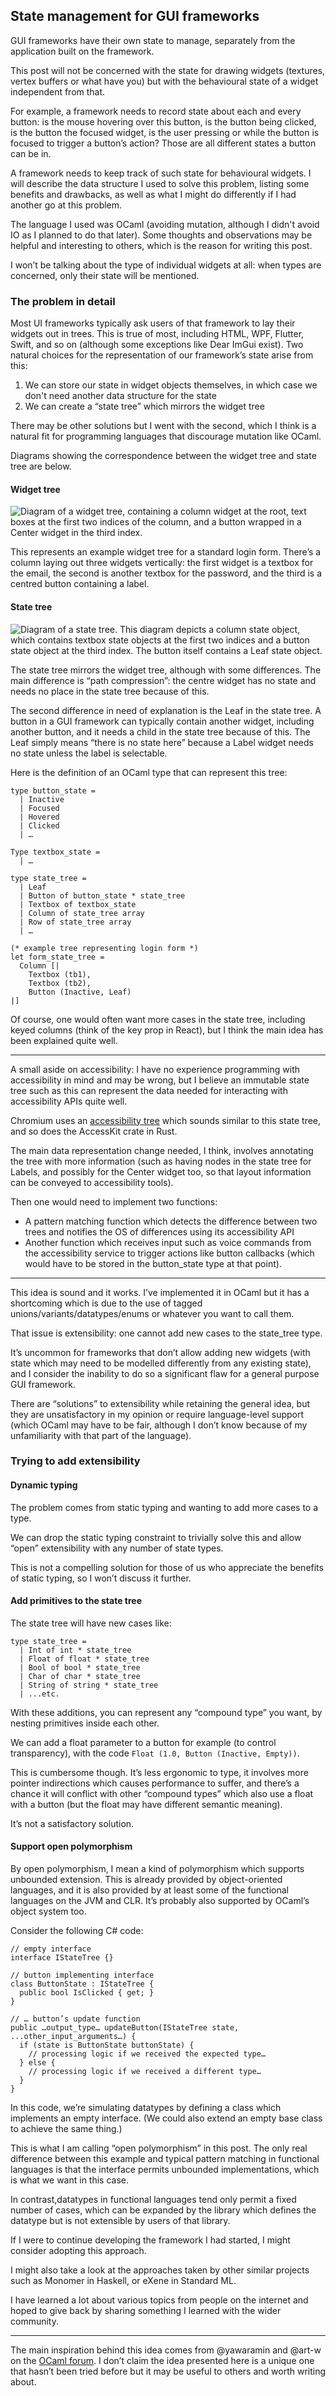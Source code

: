 ## State management for GUI frameworks

GUI frameworks have their own state to manage, separately from the application built on the framework.

This post will not be concerned with the state for drawing widgets (textures, vertex buffers or what have you) but with the behavioural state of a widget independent from that.

For example, a framework needs to record state about each and every button: is the mouse hovering over this button, is the button being clicked, is the button the focused widget, is the user pressing <Space> or <Enter> while the button is focused to trigger a button’s action? Those are all different states a button can be in. 

A framework needs to keep track of such state for behavioural widgets. I will describe the data structure I used to solve this problem, listing some benefits and drawbacks, as well as what I might do differently if I had another go at this problem.

The language I used was OCaml (avoiding mutation, although I didn't avoid IO as I planned to do that later). Some thoughts and observations may be helpful and interesting to others, which is the reason for writing this post.

I won’t be talking about the type of individual widgets at all: when types are concerned, only their state will be mentioned.

### The problem in detail

Most UI frameworks typically ask users of that framework to lay their widgets out in trees. This is true of most, including HTML, WPF, Flutter, Swift, and so on (although some exceptions like Dear ImGui exist). Two natural choices for the representation of our framework’s state arise from this:

1. We can store our state in widget objects themselves, in which case we don't need another data structure for the state
2. We can create a “state tree” which mirrors the widget tree

There may be other solutions but I went with the second, which I think is a natural fit for programming languages that discourage mutation like OCaml. 

Diagrams showing the correspondence between the widget tree and state tree are below.

#### Widget tree

![Diagram of a widget tree, containing a column widget at the root, text boxes at the first two indices of the column, and a button wrapped in a Center widget in the third index.](https://github.com/hummy123/hummy123.github.io/blob/main/docs/assets/widget%20tree.png?raw=true)

This represents an example widget tree for a standard login form. There’s a column laying out three widgets vertically: the first widget is a textbox for the email, the second is another textbox for the password, and the third is a centred button containing a label.

#### State tree

![Diagram of a state tree. This diagram depicts a column state object, which contains textbox state objects at the first two indices and a button state object at the third index. The button itself contains a Leaf state object.](https://github.com/hummy123/hummy123.github.io/blob/main/docs/assets/state%20tree.png?raw=true)

The state tree mirrors the widget tree, although with some differences. The main difference is “path compression”: the centre widget has no state and needs no place in the state tree because of this.

The second difference in need of explanation is the Leaf in the state tree. A button in a GUI framework can typically contain another widget, including another button, and it needs a child in the state tree because of this. The Leaf simply means “there is no state here” because a Label widget needs no state unless the label is selectable.

Here is the definition of an OCaml type that can represent this tree:

```
type button_state =
  | Inactive
  | Focused
  | Hovered
  | Clicked
  | …

Type textbox_state = 
  | …

type state_tree =
  | Leaf
  | Button of button_state * state_tree
  | Textbox of textbox_state
  | Column of state_tree array
  | Row of state_tree array
  | …

(* example tree representing login form *)
let form_state_tree = 
  Column [| 
    Textbox (tb1),
    Textbox (tb2), 
    Button (Inactive, Leaf) 
|] 
```

Of course, one would often want more cases in the state tree, including keyed columns (think of the key prop in React), but I think the main idea has been explained quite well.

---
A small aside on accessibility: I have no experience programming with accessibility in mind and may be wrong, but I believe an immutable state tree such as this can represent the data needed for interacting with accessibility APIs quite well.

Chromium uses an [accessibility tree](https://chromium.googlesource.com/chromium/src/+/master/docs/accessibility/overview.md) which sounds similar to this state tree, and so does the AccessKit crate in Rust.

The main data representation change needed, I think, involves annotating the tree with more information (such as having nodes in the state tree for Labels, and possibly for the Center widget too, so that layout information can be conveyed to accessibility tools).

Then one would need to implement two functions: 

- A pattern matching function which detects the difference between two trees and notifies the OS of differences using its accessibility API
- Another function which receives input such as voice commands from the accessibility service to trigger actions like button callbacks (which would have to be stored in the button_state type at that point).

---

This idea is sound and it works. I’ve implemented it in OCaml but it has a shortcoming which is due to the use of tagged unions/variants/datatypes/enums or whatever you want to call them. 

That issue is extensibility: one cannot add new cases to the state_tree type.

It’s uncommon for frameworks that don’t allow adding new widgets (with state which may need to be modelled differently from any existing state), and I consider the inability to do so a significant flaw for a general purpose GUI framework.

There are “solutions” to extensibility while retaining the general idea, but they are unsatisfactory in my opinion or require language-level support (which OCaml may have to be fair, although I don’t know because of my unfamiliarity with that part of the language).

### Trying to add extensibility

#### Dynamic typing

The problem comes from static typing and wanting to add more cases to a type. 

We can drop the static typing constraint to trivially solve this and allow “open” extensibility with any number of state types.

This is not a compelling solution for those of us who appreciate the benefits of static typing, so I won’t discuss it further.

#### Add primitives to the state tree

The state tree will have new cases like:

```
type state_tree =
  | Int of int * state_tree
  | Float of float * state_tree
  | Bool of bool * state_tree
  | Char of char * state_tree
  | String of string * state_tree
  | ...etc.
```

With these additions, you can represent any “compound type” you want, by nesting primitives inside each other.

We can add a float parameter to a button for example (to control transparency), with the code `Float (1.0, Button (Inactive, Empty))`. 

This is cumbersome though. It’s less ergonomic to type, it involves more pointer indirections which causes performance to suffer, and there’s a chance it will conflict with other “compound types” which also use a float with a button (but the float may have different semantic meaning).

It’s not a satisfactory solution.

#### Support open polymorphism

By open polymorphism, I mean a kind of polymorphism which supports unbounded extension. This is already provided by object-oriented languages, and it is also provided by at least some of the functional languages on the JVM and CLR. It’s probably also supported by OCaml’s object system too.

Consider the following C# code:

```
// empty interface
interface IStateTree {}

// button implementing interface
class ButtonState : IStateTree {
  public bool IsClicked { get; }
}

// … button’s update function
public …output_type… updateButton(IStateTree state, ...other_input_arguments…) {
  if (state is ButtonState buttonState) {
    // processing logic if we received the expected type…
  } else {
    // processing logic if we received a different type…
  }
}
```

In this code, we’re simulating datatypes by defining a class which implements an empty interface. (We could also extend an empty base class to achieve the same thing.) 

This is what I am calling “open polymorphism” in this post. The only real difference between this example and typical pattern matching in functional languages is that the interface permits unbounded implementations, which is what we want in this case.

In contrast,datatypes in functional languages tend only permit a fixed number of cases, which can be expanded by the library which defines the datatype but is not extensible by users of that library.

If I were to continue developing the framework I had started, I might consider adopting this approach. 

I might also take a look at the approaches taken by other similar projects such as Monomer in Haskell, or eXene in Standard ML.

I have learned a lot about various topics from people on the internet and hoped to give back by sharing something I learned with the wider community. 

---

The main inspiration behind this idea comes from @yawaramin and @art-w on the [OCaml forum](https://discuss.ocaml.org/t/unique-function-ids/12576). I don’t claim the idea presented here is a unique one that hasn’t been tried before but it may be useful to others and worth writing about.
